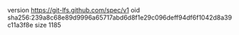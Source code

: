 version https://git-lfs.github.com/spec/v1
oid sha256:239a8c68e89d9996a65717abd6d8f1e29c096deff94df6f1042d8a39c11a3f8e
size 1185
